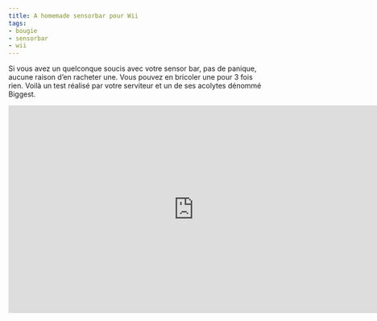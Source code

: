 ```yaml
---
title: A homemade sensorbar pour Wii
tags:
- bougie
- sensorbar
- wii
---
```

Si vous avez un quelconque soucis avec votre sensor bar, pas de panique, aucune raison d’en racheter une. Vous pouvez en bricoler une pour 3 fois rien. Voilà un test réalisé par votre serviteur et un de ses acolytes dénommé Biggest.

<div class="video-wrapper">
    <iframe width="735" height="413" src="http://www.youtube.com/embed/QkZTe3dzo_I" frameborder="0" allowfullscreen></iframe>
</div>